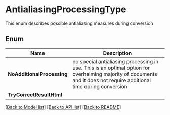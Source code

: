 ﻿
# AntialiasingProcessingType
This enum describes possible antialiasing measures during conversion

## Enum
 Name | Description
------------ | ------------
**NoAdditionalProcessing** | no special antialiasing processing in use. This is an optimal option for overhelming majority of documents and it does not require additional time during conversion
**TryCorrectResultHtml** | 


[[Back to Model list]](../README.md#documentation-for-models) [[Back to API list]](../README.md#documentation-for-api-endpoints) [[Back to README]](../README.md)


